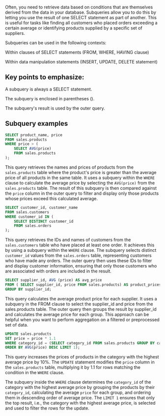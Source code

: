 Often, you need to retrieve data based on conditions that are themselves derived from the data in your database. Subqueries allow you to do this by letting you use the result of one SELECT statement as part of another. This is useful for tasks like finding all customers who placed orders exceeding a certain average or identifying products supplied by a specific set of suppliers. 

Subqueries can be used in the following contexts: 

Within clauses of SELECT statements (FROM, WHERE, HAVING clause) 

Within data manipulation statements (INSERT, UPDATE, DELETE statement) 

## Key points to emphasize: 

A subquery is always a SELECT statement. 

The subquery is enclosed in parentheses (). 

The subquery's result is used by the outer query.    

## Subquery examples

```sql
SELECT product_name, price 
FROM sales.products 
WHERE price > ( 
	SELECT AVG(price) 
	FROM sales.products 
); 
```

This query retrieves the names and prices of products from the `sales.products` table where the product's price is greater than the average price of all products in the same table. It uses a subquery within the `WHERE` clause to calculate the average price by selecting the `AVG(price)` from the `sales.products` table. The result of this subquery is then compared against the `price` column in the outer query to filter and display only those products whose prices exceed this calculated average. 

```sql
SELECT customer_id, customer_name 
FROM sales.customers 
WHERE customer_id IN ( 
	SELECT DISTINCT customer_id 
	FROM sales.orders 
); 
```

This query retrieves the IDs and names of customers from the `sales.customers` table who have placed at least one order. It achieves this by using a subquery within the `WHERE` clause. The subquery selects distinct `customer_id` values from the `sales.orders` table, representing customers who have made any orders. The outer query then uses these IDs to filter and display customer information, ensuring that only those customers who are associated with orders are included in the result. 

```sql
SELECT supplier_id, AVG (price) AS avg_price 
FROM ( SELECT supplier_id, price FROM sales.products) AS product_prices 
GROUP BY supplier_id; 
```

This query calculates the average product price for each supplier. It uses a subquery in the FROM clause to select the supplier_id and price from the sales.products table. The outer query then groups the result by supplier_id and calculates the average price for each group. This approach can be helpful when you want to perform aggregation on a filtered or preprocessed set of data. 

```sql
UPDATE sales.products 
SET price = price * 1.1 
WHERE category_id = (SELECT category_id FROM sales.products GROUP BY category_id                   
ORDER BY AVG(price) DESC LIMIT 1); 
```

This query increases the prices of products in the category with the highest average price by 10%. The `UPDATE` statement modifies the `price` column in the `sales.products` table, multiplying it by 1.1 for rows matching the condition in the `WHERE` clause.  

The subquery inside the `WHERE` clause determines the `category_id` of the category with the highest average price by grouping the products by their `category_id`, calculating the average `price` for each group, and ordering them in descending order of average price. The `LIMIT 1` ensures that only the top result, i.e., the category with the highest average price, is selected and used to filter the rows for the update. 